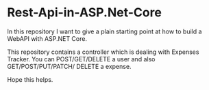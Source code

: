# Rest-Api-in-ASP.Net-Core
In this repository I want to give a plain starting point at how to build a WebAPI with ASP.NET Core.

This repository contains a controller which is dealing with Expenses Tracker. You can POST/GET/DELETE a user and also GET/POST/PUT/PATCH/ DELETE a expense.

Hope this helps.
